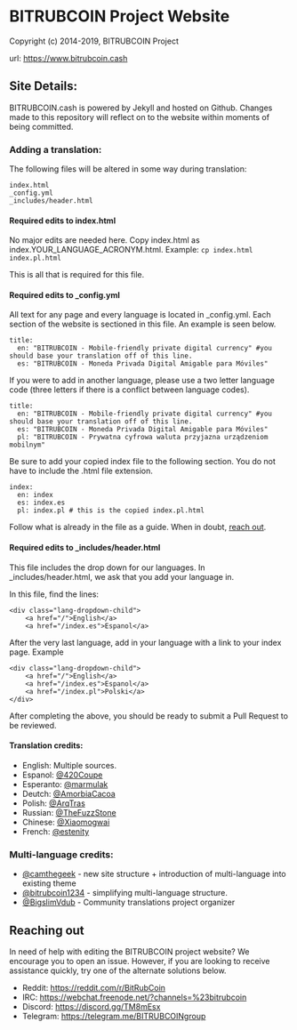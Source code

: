 # BITRUBCOIN Project Website
Copyright (c) 2014-2019, BITRUBCOIN Project

url: https://www.bitrubcoin.cash

## Site Details:
BITRUBCOIN.cash is powered by Jekyll and hosted on Github. Changes made to this repository will reflect on to the website within moments of being committed.

### Adding a translation:
The following files will be altered in some way during translation:
```
index.html
_config.yml
_includes/header.html

```

#### Required edits to index.html
No major edits are needed here. Copy index.html as index.YOUR_LANGUAGE_ACRONYM.html. Example: `cp index.html index.pl.html`

This is all that is required for this file.

#### Required edits to _config.yml
All text for any page and every language is located in _config.yml. Each section of the website is sectioned in this file. An example is seen below.
```
title:
  en: "BITRUBCOIN - Mobile-friendly private digital currency" #you should base your translation off of this line.
  es: "BITRUBCOIN - Moneda Privada Digital Amigable para Móviles"
```

If you were to add in another language, please use a two letter language code (three letters if there is a conflict between language codes). 
```
title:
  en: "BITRUBCOIN - Mobile-friendly private digital currency" #you should base your translation off of this line.
  es: "BITRUBCOIN - Moneda Privada Digital Amigable para Móviles"
  pl: "BITRUBCOIN - Prywatna cyfrowa waluta przyjazna urządzeniom mobilnym"
```
Be sure to add your copied index file to the following section. You do not have to include the .html file extension.
```
index:
  en: index
  es: index.es
  pl: index.pl # this is the copied index.pl.html
```

Follow what is already in the file as a guide. When in doubt, [reach out](#reaching-out). 

#### Required edits to _includes/header.html
This file includes the drop down for our languages. In _includes/header.html, we ask that you add your language in. 

In this file, find the lines:
```
<div class="lang-dropdown-child">
	<a href="/">English</a>
	<a href="/index.es">Espanol</a>
```

After the very last language, add in your language with a link to your index page. Example
```
<div class="lang-dropdown-child">
	<a href="/">English</a>
	<a href="/index.es">Espanol</a>
	<a href="/index.pl">Polski</a>
</div>
```

After completing the above, you should be ready to submit a Pull Request to be reviewed. 

#### Translation credits:
* English: Multiple sources.
* Espanol: [@420Coupe](https://github.com/420Coupe)
* Esperanto: [@marmulak](https://github.com/marmulak)
* Deutch: [@AmorbiaCacoa](https://github.com/AmorbiaCacoa)
* Polish: [@ArqTras](https://github.com/ArqTras)
* Russian: [@TheFuzzStone](https://github.com/TheFuzzStone)
* Chinese: [@Xiaomogwai](https://github.com/Xiaomogwai)
* French: [@estenity](https://bitcointalk.org/index.php?action=profile;u=662052)

### Multi-language credits:
* [@camthegeek](https://github.com/camthegeek) - new site structure + introduction of multi-language into existing theme
* [@bitrubcoin1234](https://github.com/bitrubcoin1234) - simplifying multi-language structure.
* [@BigslimVdub](https://github.com/bigslimvdub) - Community translations project organizer

## Reaching out

In need of help with editing the BITRUBCOIN project website? We encourage you to open an issue. However, if you are looking to receive assistance quickly, try one of the alternate solutions below.
* Reddit: https://reddit.com/r/BitRubCoin
* IRC: https://webchat.freenode.net/?channels=%23bitrubcoin
* Discord: https://discord.gg/TM8mEsx
* Telegram: https://telegram.me/BITRUBCOINgroup
